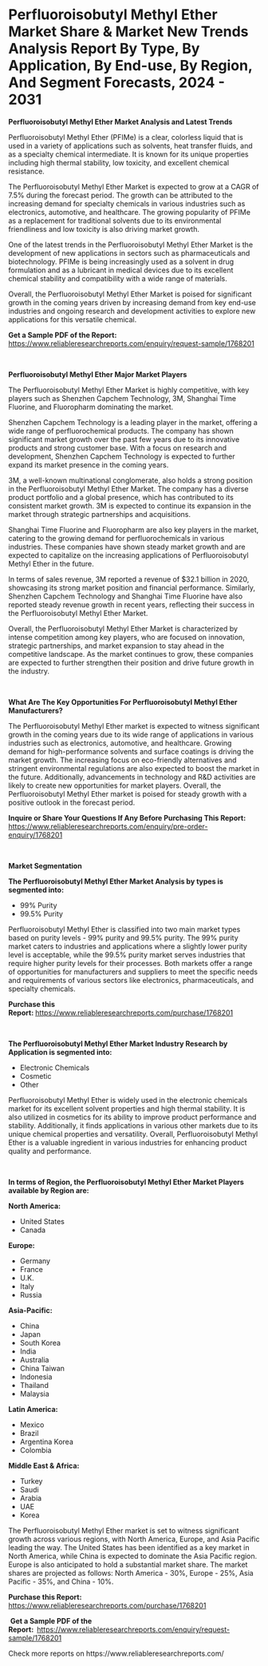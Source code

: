 <p><h1>Perfluoroisobutyl Methyl Ether Market Share & Market New Trends Analysis Report By Type, By Application, By End-use, By Region, And Segment Forecasts, 2024 - 2031</h1></p><p><strong>Perfluoroisobutyl Methyl Ether Market Analysis and Latest Trends</strong></p>
<p><p>Perfluoroisobutyl Methyl Ether (PFIMe) is a clear, colorless liquid that is used in a variety of applications such as solvents, heat transfer fluids, and as a specialty chemical intermediate. It is known for its unique properties including high thermal stability, low toxicity, and excellent chemical resistance.</p><p>The Perfluoroisobutyl Methyl Ether Market is expected to grow at a CAGR of 7.5% during the forecast period. The growth can be attributed to the increasing demand for specialty chemicals in various industries such as electronics, automotive, and healthcare. The growing popularity of PFIMe as a replacement for traditional solvents due to its environmental friendliness and low toxicity is also driving market growth.</p><p>One of the latest trends in the Perfluoroisobutyl Methyl Ether Market is the development of new applications in sectors such as pharmaceuticals and biotechnology. PFIMe is being increasingly used as a solvent in drug formulation and as a lubricant in medical devices due to its excellent chemical stability and compatibility with a wide range of materials.</p><p>Overall, the Perfluoroisobutyl Methyl Ether Market is poised for significant growth in the coming years driven by increasing demand from key end-use industries and ongoing research and development activities to explore new applications for this versatile chemical.</p></p>
<p><strong>Get a Sample PDF of the Report:&nbsp;</strong> <a href="https://www.reliableresearchreports.com/enquiry/request-sample/1768201">https://www.reliableresearchreports.com/enquiry/request-sample/1768201</a></p>
<p>&nbsp;</p>
<p><strong>Perfluoroisobutyl Methyl Ether Major Market Players</strong></p>
<p><p>The Perfluoroisobutyl Methyl Ether Market is highly competitive, with key players such as Shenzhen Capchem Technology, 3M, Shanghai Time Fluorine, and Fluoropharm dominating the market. </p><p>Shenzhen Capchem Technology is a leading player in the market, offering a wide range of perfluorochemical products. The company has shown significant market growth over the past few years due to its innovative products and strong customer base. With a focus on research and development, Shenzhen Capchem Technology is expected to further expand its market presence in the coming years.</p><p>3M, a well-known multinational conglomerate, also holds a strong position in the Perfluoroisobutyl Methyl Ether Market. The company has a diverse product portfolio and a global presence, which has contributed to its consistent market growth. 3M is expected to continue its expansion in the market through strategic partnerships and acquisitions.</p><p>Shanghai Time Fluorine and Fluoropharm are also key players in the market, catering to the growing demand for perfluorochemicals in various industries. These companies have shown steady market growth and are expected to capitalize on the increasing applications of Perfluoroisobutyl Methyl Ether in the future.</p><p>In terms of sales revenue, 3M reported a revenue of $32.1 billion in 2020, showcasing its strong market position and financial performance. Similarly, Shenzhen Capchem Technology and Shanghai Time Fluorine have also reported steady revenue growth in recent years, reflecting their success in the Perfluoroisobutyl Methyl Ether Market.</p><p>Overall, the Perfluoroisobutyl Methyl Ether Market is characterized by intense competition among key players, who are focused on innovation, strategic partnerships, and market expansion to stay ahead in the competitive landscape. As the market continues to grow, these companies are expected to further strengthen their position and drive future growth in the industry.</p></p>
<p>&nbsp;</p>
<p><strong>What Are The Key Opportunities For Perfluoroisobutyl Methyl Ether Manufacturers?</strong></p>
<p><p>The Perfluoroisobutyl Methyl Ether market is expected to witness significant growth in the coming years due to its wide range of applications in various industries such as electronics, automotive, and healthcare. Growing demand for high-performance solvents and surface coatings is driving the market growth. The increasing focus on eco-friendly alternatives and stringent environmental regulations are also expected to boost the market in the future. Additionally, advancements in technology and R&D activities are likely to create new opportunities for market players. Overall, the Perfluoroisobutyl Methyl Ether market is poised for steady growth with a positive outlook in the forecast period.</p></p>
<p><strong>Inquire or Share Your Questions If Any Before Purchasing This Report:</strong> <a href="https://www.reliableresearchreports.com/enquiry/pre-order-enquiry/1768201">https://www.reliableresearchreports.com/enquiry/pre-order-enquiry/1768201</a></p>
<p>&nbsp;</p>
<p><strong>Market Segmentation</strong></p>
<p><strong>The Perfluoroisobutyl Methyl Ether Market Analysis by types is segmented into:</strong></p>
<p><ul><li>99% Purity</li><li>99.5% Purity</li></ul></p>
<p><p>Perfluoroisobutyl Methyl Ether is classified into two main market types based on purity levels - 99% purity and 99.5% purity. The 99% purity market caters to industries and applications where a slightly lower purity level is acceptable, while the 99.5% purity market serves industries that require higher purity levels for their processes. Both markets offer a range of opportunities for manufacturers and suppliers to meet the specific needs and requirements of various sectors like electronics, pharmaceuticals, and specialty chemicals.</p></p>
<p><strong>Purchase this Report:&nbsp;</strong><a href="https://www.reliableresearchreports.com/purchase/1768201">https://www.reliableresearchreports.com/purchase/1768201</a></p>
<p>&nbsp;</p>
<p><strong>The Perfluoroisobutyl Methyl Ether Market Industry Research by Application is segmented into:</strong></p>
<p><ul><li>Electronic Chemicals</li><li>Cosmetic</li><li>Other</li></ul></p>
<p><p>Perfluoroisobutyl Methyl Ether is widely used in the electronic chemicals market for its excellent solvent properties and high thermal stability. It is also utilized in cosmetics for its ability to improve product performance and stability. Additionally, it finds applications in various other markets due to its unique chemical properties and versatility. Overall, Perfluoroisobutyl Methyl Ether is a valuable ingredient in various industries for enhancing product quality and performance.</p></p>
<p>&nbsp;</p>
<p><strong>In terms of Region, the Perfluoroisobutyl Methyl Ether Market Players available by Region are:</strong></p>
<p>
    <p> <strong> North America: </strong>
        <ul>
            <li>United States</li>
            <li>Canada</li>
        </ul>
        </p> 
    <p> <strong> Europe: </strong>
        <ul>
            <li>Germany</li>
            <li>France</li>
            <li>U.K.</li>
            <li>Italy</li>
            <li>Russia</li>
        </ul>
        </p> 
    <p> <strong> Asia-Pacific: </strong>
        <ul>
            <li>China</li>
            <li>Japan</li>
            <li>South Korea</li>
            <li>India</li>
            <li>Australia</li>
            <li>China Taiwan</li>
            <li>Indonesia</li>
            <li>Thailand</li>
            <li>Malaysia</li>
        </ul>
        </p> 
    <p> <strong> Latin America: </strong>
        <ul>
            <li>Mexico</li>
            <li>Brazil</li>
            <li>Argentina Korea</li>
            <li>Colombia</li>
        </ul>
        </p> 
    <p> <strong> Middle East & Africa: </strong>
        <ul>
            <li>Turkey</li>
            <li>Saudi</li>
            <li>Arabia</li>
            <li>UAE</li>
            <li>Korea</li>
        </ul>
    </p>
    </p>
<p><p>The Perfluoroisobutyl Methyl Ether market is set to witness significant growth across various regions, with North America, Europe, and Asia Pacific leading the way. The United States has been identified as a key market in North America, while China is expected to dominate the Asia Pacific region. Europe is also anticipated to hold a substantial market share. The market shares are projected as follows: North America - 30%, Europe - 25%, Asia Pacific - 35%, and China - 10%.</p></p>
<p><strong>Purchase this Report: </strong><a href="https://www.reliableresearchreports.com/purchase/1768201">https://www.reliableresearchreports.com/purchase/1768201</a></p>
<p>&nbsp;<strong>Get a Sample PDF of the Report:&nbsp;&nbsp;</strong><a href="https://www.reliableresearchreports.com/enquiry/request-sample/1768201">https://www.reliableresearchreports.com/enquiry/request-sample/1768201</a></p>
<p><strong></strong></p>
<p>Check more reports on https://www.reliableresearchreports.com/</p>